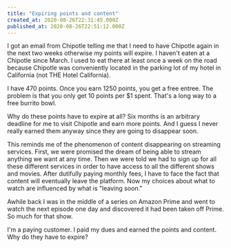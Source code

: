 ```yaml
---
title: "Expiring points and content"
created_at: 2020-08-26T22:31:45.000Z
published_at: 2020-08-26T22:51:12.000Z
---
```

I got an email from Chipotle telling me that I need to have Chipotle again in the next two weeks otherwise my points will expire. I haven't eaten at a Chipotle since March. I used to eat there at least once a week on the road because Chipotle was conveniently located in the parking lot of my hotel in California (not THE Hotel California). 

I have 470 points. Once you earn 1250 points, you get a free entree. The problem is that you only get 10 points per $1 spent. That's a long way to a free burrito bowl.

Why do these points have to expire at all? Six months is an arbitrary deadline for me to visit Chipotle and earn more points. And I guess I never really earned them anyway since they are going to disappear soon.

This reminds me of the phenomenon of content disappearing on streaming services. First, we were promised the dream of being able to stream anything we want at any time. Then we were told we had to sign up for all these different services in order to have access to all the different shows and movies. After dutifully paying monthly fees, I have to face the fact that content will eventually leave the platform. Now my choices about what to watch are influenced by what is "leaving soon." 

Awhile back I was in the middle of a series on Amazon Prime and went to watch the next episode one day and discovered it had been taken off Prime. So much for that show.

I'm a paying customer. I paid my dues and earned the points and content. Why do they have to expire?
